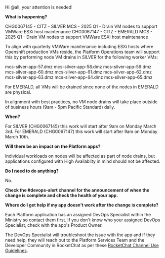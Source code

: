 Hi @all, your attention is needed! 

**What is happening?**

CHG0067145 - CITZ - SILVER MCS - 2025 Q1 - Drain VM nodes to support VMWare ESXi host maintenance
CHG0067147 - CITZ - EMERALD MCS - 2025 Q1 - Drain VM nodes to support VMWare ESXi host maintenance

To align with quarterly VMWare maintenance including ESXi hosts where Openshift production VMs reside, the Platform Operations team will support this by performing node VM drains in SILVER for the following worker VMs:

mcs-silver-app-57.dmz
mcs-silver-app-58.dmz
mcs-silver-app-59.dmz
mcs-silver-app-60.dmz
mcs-silver-app-61.dmz
mcs-silver-app-62.dmz
mcs-silver-app-63.dmz
mcs-silver-app-64.dmz
mcs-silver-app-65.dmz

For EMERALD, all VMs will be drained since none of the nodes in EMERALD are physical.

In alignment with best practices, no VM node drains will take place outside of business hours (9am - 5pm Pacific Standard) daily.

**When?**

For SILVER (CHG0067145) this work will start after 9am on Monday March 3rd.
For EMERALD (CHG0067147) this work will start after 9am on Monday March 10th.

**Will there be an impact on the Platform apps?**

Individual workloads on nodes will be affected as part of node drains, but applications configured with High Availablity in mind should not be affected.

**Do I need to do anything?**

No.

**Check the #devops-alert channel for the announcement of when the change is complete and check the health of your app.**

**Where do I get help if my app doesn't work after the change is complete?**

Each Platform application has an assigned DevOps Specialist within the Ministry so contact them first. If you don't know who your assigned DevOps Specialist, check with the app's Product Owner.

The DevOps Specialist will troubleshoot the issue with the app and if they need help, they will reach out to the Platform Services Team and the Developer Community in RocketChat as per these [RocketChat Channel Use Guidelines](https://developer.gov.bc.ca/docs/default/component/bc-developer-guide/rocketchat/rocketchat-channel-descriptions/).
